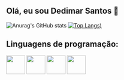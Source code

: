 ## Olá, eu sou Dedimar Santos 👋


![Anurag's GitHub stats](https://github-readme-stats.vercel.app/api?username=Dedimar-dev&theme=dark&show_icons=true)
[![Top Langs](https://github-readme-stats.vercel.app/api/top-langs/?username=Dedimar-dev&langs_count=8&theme=dark&show_icons=true))](https://github.com/anuraghazra/github-readme-stats) 


## Linguagens de programação:
<img src="https://cdn.jsdelivr.net/gh/devicons/devicon/icons/javascript/javascript-original.svg" width="50"></img>
<img src="https://cdn.jsdelivr.net/gh/devicons/devicon/icons/html5/html5-original.svg" width="50"></img>
<img src="https://cdn.jsdelivr.net/gh/devicons/devicon/icons/css3/css3-original.svg" width="50"></img>
<img src="https://cdn.jsdelivr.net/gh/devicons/devicon/icons/git/git-original.svg" width="50"></img>
<!-- <img src="https://cdn.jsdelivr.net/gh/devicons/devicon/icons/react/react-original.svg" width="50"></img>
<img src="https://cdn.jsdelivr.net/gh/devicons/devicon/icons/python/python-original.svg" width="50"></img> -->

<!-- ##
 
<a href='www.linkedin.com/in/dedimar-santos-3bba211b7'>
<img width='30' height='40' ; src="https://cdn.jsdelivr.net/gh/devicons/devicon/icons/linkedin/linkedin-original.svg"
</a>
  
 <a href=''>
<img width='30' height='40' ; src=""
</a>
<a href=''>
<img width='30' height='40' ; src=""
</a> -->

<!-- **Dedimar-dev/Dedimar-dev** is a ✨ _special_ ✨ repository because its `README.md` (this file) appears on your GitHub profile.

Here are some ideas to get you started:

- 🔭 I’m currently working on ...
- 🌱 I’m currently learning ...
- 👯 I’m looking to collaborate on ...
- 🤔 I’m looking for help with ...
- 💬 Ask me about ...
- 📫 How to reach me: ...
- 😄 Pronouns: ...
- ⚡ Fun fact: ...
--> 
